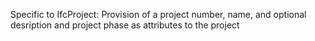 Specific to IfcProject: Provision of a project number, name, and optional desription and project phase as attributes to the project